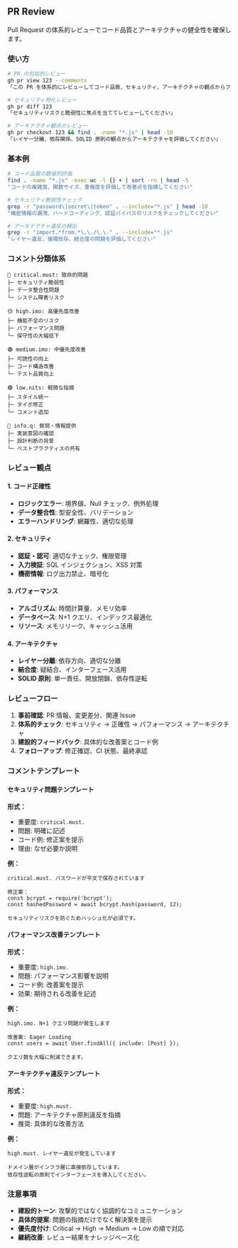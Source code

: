 ## PR Review

Pull Request の体系的レビューでコード品質とアーキテクチャの健全性を確保します。

### 使い方

```bash
# PR の包括的レビュー
gh pr view 123 --comments
「この PR を体系的にレビューしてコード品質、セキュリティ、アーキテクチャの観点からフィードバックしてください」

# セキュリティ特化レビュー
gh pr diff 123
「セキュリティリスクと脆弱性に焦点を当ててレビューしてください」

# アーキテクチャ観点のレビュー
gh pr checkout 123 && find . -name "*.js" | head -10
「レイヤー分離、依存関係、SOLID 原則の観点からアーキテクチャを評価してください」
```

### 基本例

```bash
# コード品質の数値的評価
find . -name "*.js" -exec wc -l {} + | sort -rn | head -5
"コードの複雑度、関数サイズ、重複度を評価して改善点を指摘してください"

# セキュリティ脆弱性チェック
grep -r "password\|secret\|token" . --include="*.js" | head -10
"機密情報の漏洩、ハードコーディング、認証バイパスのリスクをチェックしてください"

# アーキテクチャ違反の検出
grep -r "import.*from.*\.\./\.\." . --include="*.js"
"レイヤー違反、循環依存、結合度の問題を評価してください"
```

### コメント分類体系

```
🔴 critical.must: 致命的問題
├─ セキュリティ脆弱性
├─ データ整合性問題
└─ システム障害リスク

🟡 high.imo: 高優先度改善
├─ 機能不全のリスク
├─ パフォーマンス問題
└─ 保守性の大幅低下

🟢 medium.imo: 中優先度改善
├─ 可読性の向上
├─ コード構造改善
└─ テスト品質向上

🟢 low.nits: 軽微な指摘
├─ スタイル統一
├─ タイポ修正
└─ コメント追加

🔵 info.q: 質問・情報提供
├─ 実装意図の確認
├─ 設計判断の背景
└─ ベストプラクティスの共有
```

### レビュー観点

#### 1. コード正確性

- **ロジックエラー**: 境界値、Null チェック、例外処理
- **データ整合性**: 型安全性、バリデーション
- **エラーハンドリング**: 網羅性、適切な処理

#### 2. セキュリティ

- **認証・認可**: 適切なチェック、権限管理
- **入力検証**: SQL インジェクション、XSS 対策
- **機密情報**: ログ出力禁止、暗号化

#### 3. パフォーマンス

- **アルゴリズム**: 時間計算量、メモリ効率
- **データベース**: N+1 クエリ、インデックス最適化
- **リソース**: メモリリーク、キャッシュ活用

#### 4. アーキテクチャ

- **レイヤー分離**: 依存方向、適切な分離
- **結合度**: 疑結合、インターフェース活用
- **SOLID 原則**: 単一責任、開放閉鎖、依存性逆転

### レビューフロー

1. **事前確認**: PR 情報、変更差分、関連 Issue
2. **体系的チェック**: セキュリティ → 正確性 → パフォーマンス → アーキテクチャ
3. **建設的フィードバック**: 具体的な改善案とコード例
4. **フォローアップ**: 修正確認、CI 状態、最終承認

### コメントテンプレート

#### セキュリティ問題テンプレート

**形式：**

- 重要度: `critical.must.`
- 問題: 明確に記述
- コード例: 修正案を提示
- 理由: なぜ必要か説明

**例：**

```text
critical.must. パスワードが平文で保存されています

修正案：
const bcrypt = require('bcrypt');
const hashedPassword = await bcrypt.hash(password, 12);

セキュリティリスクを防ぐためハッシュ化が必須です。
```

#### パフォーマンス改善テンプレート

**形式：**

- 重要度: `high.imo.`
- 問題: パフォーマンス影響を説明
- コード例: 改善案を提示
- 効果: 期待される改善を記述

**例：**

```text
high.imo. N+1 クエリ問題が発生します

改善案: Eager Loading
const users = await User.findAll({ include: [Post] });

クエリ数を大幅に削減できます。
```

#### アーキテクチャ違反テンプレート

**形式：**

- 重要度: `high.must.`
- 問題: アーキテクチャ原則違反を指摘
- 推奨: 具体的な改善方法

**例：**

```text
high.must. レイヤー違反が発生しています

ドメイン層がインフラ層に直接依存しています。
依存性逆転の原則でインターフェースを導入してください。
```

### 注意事項

- **建設的トーン**: 攻撃的ではなく協調的なコミュニケーション
- **具体的提案**: 問題の指摘だけでなく解決案を提示
- **優先度付け**: Critical → High → Medium → Low の順で対応
- **継続改善**: レビュー結果をナレッジベース化
